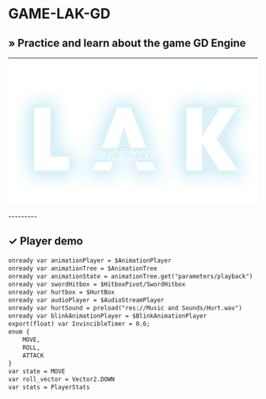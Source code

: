 # GAME-LAK-GD
## » Practice and learn about the game GD Engine
-----
<p align="center">
	<img src="https://raw.githubusercontent.com/anvndev/GAME-LAK-GD/main/INTRO/LAK_LOGO.png" width="600">
</p>
---------

## ✓ Player demo

```Short
onready var animationPlayer = $AnimationPlayer
onready var animationTree = $AnimationTree
onready var animationState = animationTree.get("parameters/playback")
onready var swordHitbox = $HitboxPivot/SwordHitbox
onready var hurtbox = $HurtBox
onready var audioPlayer = $AudioStreamPlayer
onready var hurtSound = preload("res://Music and Sounds/Hurt.wav")
onready var blinkAnimationPlayer = $BlinkAnimationPlayer
export(float) var InvincibleTimer = 0.6;
enum {
	MOVE,
	ROLL,
	ATTACK
}
var state = MOVE
var roll_vector = Vector2.DOWN
var stats = PlayerStats
```
